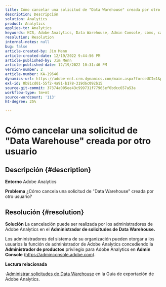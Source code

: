 ```yaml
---
title: Cómo cancelar una solicitud de "Data Warehouse" creada por otro usuario
description: Descripción
solution: Analytics
product: Analytics
applies-to: Analytics
keywords: KCS, Adobe Analytics, Data Warehouse, Admin Console, cómo, cancelar, solicitar, otro usuario, Administrador de solicitudes de Data Warehouse
resolution: Resolution
internal-notes: null
bug: false
article-created-by: Jim Menn
article-created-date: 12/19/2022 9:44:56 PM
article-published-by: Jim Menn
article-published-date: 12/19/2022 10:31:46 PM
version-number: 2
article-number: KA-19646
dynamics-url: https://adobe-ent.crm.dynamics.com/main.aspx?forceUCI=1&pagetype=entityrecord&etn=knowledgearticle&id=475e715c-e67f-ed11-81ac-6045bd006704
exl-id: 0b81cd01-55f2-4a91-b178-319d6c092b15
source-git-commit: 37374a005ee43c999731f77965ef0bdcc657a53a
workflow-type: tm+mt
source-wordcount: '113'
ht-degree: 25%

---
```


# Cómo cancelar una solicitud de &quot;Data Warehouse&quot; creada por otro usuario

## Descripción {#description}


<b>Entorno</b>
Adobe Analytics

<b>Problema</b>
¿Cómo cancela una solicitud de &quot;Data Warehouse&quot; creada por otro usuario?


## Resolución {#resolution}


<b>Solución</b>
La cancelación puede ser realizada por los administradores de Adobe Analytics en el <b>Administrador de solicitudes de Data Warehouse.</b>

Los administradores del sistema de su organización pueden otorgar a los usuarios la función de administrador de Adobe Analytics concediendo la <b>Administrador de productos</b> privilegio para Adobe Analytics en <b>Admin Console</b> (https://adminconsole.adobe.com).

<b>Lectura relacionada</b>

·[Administrar solicitudes de Data Warehouse](https://experienceleague.adobe.com/docs/analytics/export/data-warehouse/data-warehouse-requests-manage.html?lang=es) en la Guía de exportación de Adobe Analytics.
